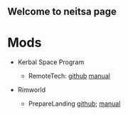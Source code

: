 ## Welcome to neitsa page

# Mods

* Kerbal Space Program
    - RemoteTech: [github](https://github.com/RemoteTechnologiesGroup/RemoteTech) [manual](http://remotetechnologiesgroup.github.io/RemoteTech)
    
* Rimworld
    - PrepareLanding [github](https://github.com/neitsa/PrepareLanding); [manual](https://neitsa.github.io/games/rimworld/preparelanding)



